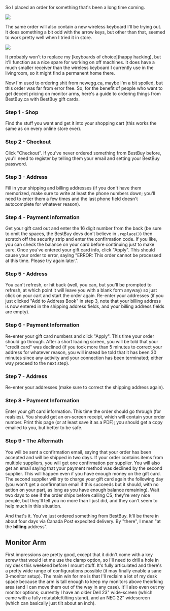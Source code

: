 So I placed an order for something that's been a long time coming.

![](monitor-arm.jpg)

The same order will also contain a new wireless keyboard I'll be trying out. It does something a bit odd with the arrow keys, but other than that, seemed to work pretty well when I tried it in store.

![](ms-arc-keyboard.jpg)

It probably won't to replace my [keyboards of choice](happy hacking), but it'll function as a nice spare for working on off machines. It does have a much smaller receiver than the wireless keyboard I currently use in the livingroom, so it might find a permanent home there.

Now I'm used to ordering shit from newegg.ca, maybe I'm a bit spoiled, but this order was far from error free. So, for the benefit of people who want to get decent pricing on monitor arms, here's a guide to ordering things from BestBuy.ca with BestBuy gift cards.

### <a name="step-shop" href="#step-shop"></a>Step 1 - Shop

Find the stuff you want and get it into your shopping cart (this works the same as on every online store ever).

### <a name="step-checkout" href="#step-checkout"></a>Step 2 - Checkout

Click "Checkout". If you've never ordered something from BestBuy before, you'll need to register by telling them your email and setting your BestBuy password.

### <a name="step-address" href="#step-address"></a>Step 3 - Address

Fill in your shipping and billing addresses (if you don't have them memorized, make sure to write at least the phone numbers down; you'll need to enter them a few times and the last phone field doesn't autocomplete for whatever reason).

### <a name="step-payment-information" href="#step-payment-information"></a>Step 4 - Payment Information

Get your gift card out and enter the 16 digit number from the back (be sure to omit the spaces, the BestBuy devs don't believe in `.replace()`) then scratch off the security strip and enter the confirmation code. If you like, you can check the balance on your card before continuing just to make sure. Once you've entered your gift card info, click "Apply". This should cause your order to error, saying "ERROR: This order cannot be processed at this time. Please try again later.".

### <a name="step-address" href="#step-address"></a>Step 5 - Address

You can't refresh, or hit back (well, you can, but you'll be prompted to refresh, at which point it will leave you with a blank form anyway) so just click on your cart and start the order again. Re-enter your addresses (if you just clicked "Add to Address Book" in step 3, note that your billing address is now entered in the shipping address fields, and your billing address fields are empty).

### <a name="step-payment-information" href="#step-payment-information"></a>Step 6 - Payment Information

Re-enter your gift card numbers and click "Apply". This time your order should go through. After a short loading screen, you will be told that your "credit card" was declined (if you took more than 5 minutes to correct your address for whatever reason, you will instead be told that it has been 30 minutes since any activity and your connection has been terminated; either way proceed to the next step).

### <a name="step-address" href="#step-address"></a>Step 7 - Address

Re-enter your addresses (make sure to correct the shipping address again).

### <a name="step-payment-information" href="#step-payment-information"></a>Step 8 - Payment Information

Enter your gift card information. This time the order should go through (for realsies). You should get an on-screen receipt, which will contain your order number. Print this page (or at least save it as a PDF); you should get a copy emailed to you, but better to be safe.

### <a name="step-the-aftermath" href="#step-the-aftermath"></a>Step 9 - The Aftermath

You will be sent a confirmation email, saying that your order has been accepted and will be shipped in two days. If your order contains items from multiple suppliers, you will get one confirmation per supplier. You will also get an email saying that your payment method was declined by the second supplier. This will happen even if you have enough money on the gift card. The second supplier will try to charge your gift card again the following day (you won't get a confirmation email if this succeeds but it should, with no action on your part, as long as you have enough balance remaining). Wait two days to see if the order ships before calling CS; they're very nice people, but they'll tell you no more than I just did, and they can't seem to help much in this situation.

And that's it. You've just ordered something from BestBuy. It'll be there in about four days via Canada Post expedited delivery. By "there", I mean "at the **billing** address".

## <a name="monitor-arm" href="#monitor-arm"></a>Monitor Arm

First impressions are pretty good, except that it didn't come with a key screw that would let me use the clamp option, so I'll need to drill a hole in my desk this weekend before I mount stuff. It's fully articulated and there's a pretty wide range of configurations possible (it may finally enable a sane 3-monitor setup). The main win for me is that I'll reclaim a lot of my desk space because the arm is tall enough to keep my monitors above theorking area (and I can move them out of the way in any case). It'll also even out my monitor options; currently I have an older Dell 23" wide-screen (which came with a fully rotatable/tilting stand), and an NEC 22" widescreen (which can basically just tilt about an inch).
